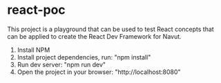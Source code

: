 # react-poc
This project is a playground that can be used to test React concepts that can be applied to create the React Dev Framework for Navut.

1. Install NPM
2. Install project dependencies, run: "npm install"
3. Run dev server: "npm run dev"
4. Open the project in your browser: "http://localhost:8080"

